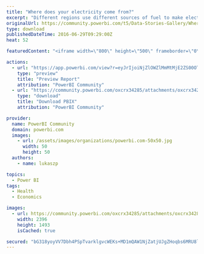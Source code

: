 ```yaml
---
title: "Where does your electricity come from?"
excerpt: "Different regions use different sources of fuel to make electricity. Not every kWh of electricity is as clean and renewable as others. Explore the"
originalUrl: https://community.powerbi.com/t5/Data-Stories-Gallery/Where-does-your-electricity-come-from/m-p/46646
type: download
publishedDateTime: 2016-06-29T09:29:00Z
heat: 52

featuredContent: "<iframe width=\"800\" height=\"500\" frameborder=\"0\" src=\"https://app.powerbi.com/view?r=eyJrIjoiNjZlOWZlMmMtMjE2ZS00OTM5LWFmYTAtNmI4MjBlNjk3NDg2IiwidCI6IjNlN2ZjNjM1LTkxOTAtNDFmMC04MDZiLWI4OWIwZmJkNzU5ZSIsImMiOjF9\"></iframe>"

actions:
  - url: "https://app.powerbi.com/view?r=eyJrIjoiNjZlOWZlMmMtMjE2ZS00OTM5LWFmYTAtNmI4MjBlNjk3NDg2IiwidCI6IjNlN2ZjNjM1LTkxOTAtNDFmMC04MDZiLWI4OWIwZmJkNzU5ZSIsImMiOjF9"
    type: "preview"
    title: "Preview Report"
    attribution: "PowerBI Community"
  - url: "https://community.powerbi.com/oxcrx34285/attachments/oxcrx34285/DataStoriesGallery/120/3/Where%20does%20your%20electricity%20come%20from.pbix"
    type: "download"
    title: "Download PBIX"
    attribution: "PowerBI Community"

provider:
  name: PowerBI Community
  domain: powerbi.com
  images:
    - url: /assets/images/organizations/powerbi.com-50x50.jpg
      width: 50
      height: 50
  authors:
    - name: lukaszp

topics:
  - Power BI
tags:
  - Health
  - Economics

images:
  - url: https://community.powerbi.com/oxcrx34285/attachments/oxcrx34285/DataStoriesGallery/120/1/Where%20does%20electricity%20come%20from%20-%20small.PNG
    width: 2396
    height: 1493
    isCached: true

secured: "bG318yoyVV7Dbh4PSpTvarklgvcWEKs+MD1mQAW1NjZatjUJgZHoqbs6MRU8lVb+hakQ51TshQIIv/wTR8peMIdjo84AejKO/lMujNsXTUrH7tHSF5HgSVEjgWWbiShHaTFNMQGxqjK5+XclA9wVdNN7kKiZQc4VhIwpupi8gx3OduydPSwcSds1j+Soun3uUNIczuaQwern3pBInWhafPJLu5CtPNQJLM2bW7iyJ4xShhIU0qPTMMtlmzLU1h581JG1yXUOvMvkkq3mPmc1AeeJFZkuQEj6AbAAWlVbo65Z08+AArriciJAqDnMueaYvMYFeRzVfVArLNIzIEru1iHLYyCXSs4vxmZ24PTYHQ1nuTuX1evSDc3Z/hh34naCDY/4NRU3Gzn2fv1gnh2oZxpLElP3ysCpbZSZBleXsCE=;q/cJiTkofRvwCslxf8fb4w=="
---
```


